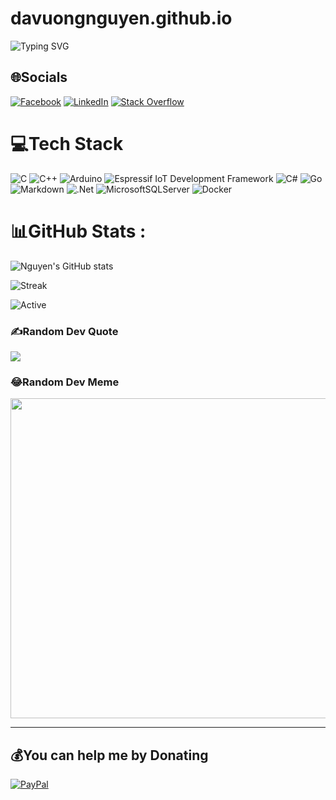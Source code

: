 # davuongnguyen.github.io

![Typing SVG](http://readme-typing-svg.herokuapp.com?size=30&lines=Hi!+%F0%9F%91%8B+I+am+Da+Vuong+Nguyen.;Software+Engineer)

## 🌐Socials

[![Facebook](https://img.shields.io/badge/Facebook-%231877F2.svg?logo=Facebook&logoColor=white)](https://facebook.com/da3cham) [![LinkedIn](https://img.shields.io/badge/LinkedIn-%230077B5.svg?logo=linkedin&logoColor=white)](https://linkedin.com/in/davuongnguyen) [![Stack Overflow](https://img.shields.io/badge/-Stackoverflow-FE7A16?logo=stack-overflow&logoColor=white)](https://stackoverflow.com/users/12138981/davuongnguyen) 

# 💻Tech Stack

![C](https://img.shields.io/badge/c-%2300599C.svg?style=flat&logo=c&logoColor=white) ![C++](https://img.shields.io/badge/c++-%2300599C.svg?style=flat&logo=c%2B%2B&logoColor=white) ![Arduino](https://img.shields.io/badge/Arduino-blue?style=flat&logo=arduino&logoColor=white) ![Espressif IoT Development Framework](https://img.shields.io/badge/esp--idf-fcfcfc?style=flat&logo=Espressif&logoColor=red) ![C#](https://img.shields.io/badge/c%23-%23239120.svg?style=flat&logo=c-sharp&logoColor=white) ![Go](https://img.shields.io/badge/go-%2300ADD8.svg?style=flat&logo=go&logoColor=white) ![Markdown](https://img.shields.io/badge/markdown-%23000000.svg?style=flat&logo=markdown&logoColor=white) ![.Net](https://img.shields.io/badge/.NET-5C2D91?style=flat&logo=.net&logoColor=white) ![MicrosoftSQLServer](https://img.shields.io/badge/Microsoft%20SQL%20Sever-CC2927?style=flat&logo=microsoft%20sql%20server&logoColor=white) ![Docker](https://img.shields.io/badge/docker-%230db7ed.svg?style=flat&logo=docker&logoColor=white)

# 📊GitHub Stats :

![Nguyen's GitHub stats](https://github-readme-stats.vercel.app/api?username=davuongnguyen&show_icons=true&theme=default)

![Streak](https://github-readme-streak-stats.herokuapp.com/?user=davuongnguyen&theme=default&hide_border=false)

![Active](http://github-profile-summary-cards.vercel.app/api/cards/profile-details?username=davuongnguyen&theme=default)


### ✍️Random Dev Quote

![](https://quotes-github-readme.vercel.app/api?type=horizontal&theme=radical)

### 😂Random Dev Meme

<img src="https://random-memer.herokuapp.com/" width="512px"/>

---

  ## 💰You can help me by Donating

  [![PayPal](https://img.shields.io/badge/PayPal-00457C?style=for-the-badge&logo=paypal&logoColor=white)](https://paypal.me/davuongnguyen) 

  <!-- Proudly created with GPRM ( https://gprm.itsvg.in ) -->

